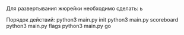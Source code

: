 Для развертывания жюрейки необходимо сделать:
ь

Порядок действий:
python3 main.py init 
python3 main.py scoreboard
python3 main.py flags
python3 main.py go